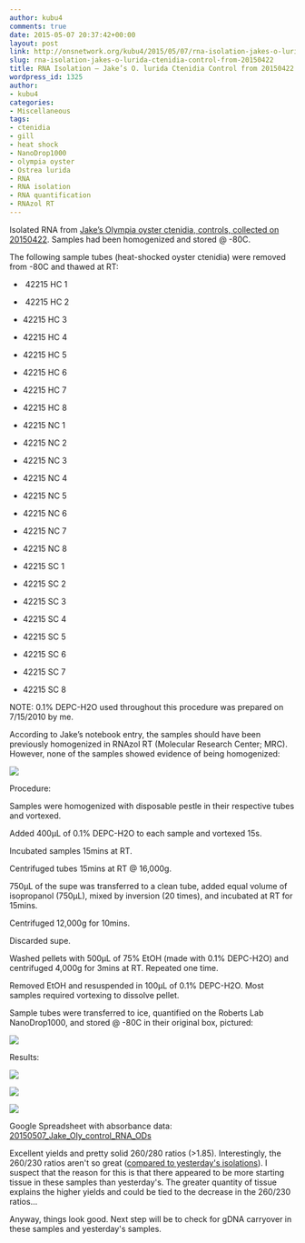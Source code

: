 ```yaml
---
author: kubu4
comments: true
date: 2015-05-07 20:37:42+00:00
layout: post
link: http://onsnetwork.org/kubu4/2015/05/07/rna-isolation-jakes-o-lurida-ctenidia-control-from-20150422/
slug: rna-isolation-jakes-o-lurida-ctenidia-control-from-20150422
title: RNA Isolation – Jake’s O. lurida Ctenidia Control from 20150422
wordpress_id: 1325
author:
- kubu4
categories:
- Miscellaneous
tags:
- ctenidia
- gill
- heat shock
- NanoDrop1000
- olympia oyster
- Ostrea lurida
- RNA
- RNA isolation
- RNA quantification
- RNAzol RT
---
```


Isolated RNA from [Jake’s Olympia oyster ctenidia, controls, collected on 20150422](http://heareresearch.blogspot.com/2015/04/4-22-2015-heatmechanical-shock.html). Samples had been homogenized and stored @ -80C.

The following sample tubes (heat-shocked oyster ctenidia) were removed from -80C and thawed at RT:




    
  *  42215 HC 1

    
  *  42215 HC 2

    
  * 42215 HC 3

    
  * 42215 HC 4

    
  * 42215 HC 5

    
  * 42215 HC 6

    
  * 42215 HC 7

    
  * 42215 HC 8

    
  * 42215 NC 1

    
  * 42215 NC 2

    
  * 42215 NC 3

    
  * 42215 NC 4

    
  * 42215 NC 5

    
  * 42215 NC 6

    
  * 42215 NC 7

    
  * 42215 NC 8

    
  * 42215 SC 1

    
  * 42215 SC 2

    
  * 42215 SC 3

    
  * 42215 SC 4

    
  * 42215 SC 5

    
  * 42215 SC 6

    
  * 42215 SC 7

    
  * 42215 SC 8





NOTE: 0.1% DEPC-H2O used throughout this procedure was prepared on 7/15/2010 by me.



According to Jake’s notebook entry, the samples should have been previously homogenized in RNAzol RT (Molecular Research Center; MRC). However, none of the samples showed evidence of being homogenized:



[![](http://eagle.fish.washington.edu/Arabidopsis/Pics/20150507_Jake_Oly_tissue_RNAzol.JPG)](http://eagle.fish.washington.edu/Arabidopsis/Pics/20150507_Jake_Oly_tissue_RNAzol.JPG)





Procedure:

Samples were homogenized with disposable pestle in their respective tubes and vortexed.

Added 400μL of 0.1% DEPC-H2O to each sample and vortexed 15s.

Incubated samples 15mins at RT.

Centrifuged tubes 15mins at RT @ 16,000g.

750μL of the supe was transferred to a clean tube, added equal volume of isopropanol (750μL), mixed by inversion (20 times), and incubated at RT for 15mins.

Centrifuged 12,000g for 10mins.

Discarded supe.

Washed pellets with 500μL of 75% EtOH (made with 0.1% DEPC-H2O) and centrifuged 4,000g for 3mins at RT. Repeated one time.

Removed EtOH and resuspended in 100μL of 0.1% DEPC-H2O. Most samples required vortexing to dissolve pellet.

Sample tubes were transferred to ice, quantified on the Roberts Lab NanoDrop1000, and stored @ -80C in their original box, pictured:



[![](http://eagle.fish.washington.edu/Arabidopsis/Pics/20150507_Jake_Oly_RNA_box.JPG)](http://eagle.fish.washington.edu/Arabidopsis/Pics/20150507_Jake_Oly_RNA_box.JPG)







Results:

[![](http://eagle.fish.washington.edu/Arabidopsis/20150507_Jake_oly_control_RNA_ODs.JPG)](http://eagle.fish.washington.edu/Arabidopsis/20150507_Jake_oly_control_RNA_ODs.JPG)

[![](http://eagle.fish.washington.edu/Arabidopsis/20150507_Jake_oly_control_RNA_plots-01.JPG)](http://eagle.fish.washington.edu/Arabidopsis/20150507_Jake_oly_control_RNA_plots-01.JPG)

[![](http://eagle.fish.washington.edu/Arabidopsis/20150507_Jake_oly_control_RNA_plots-02.JPG)](http://eagle.fish.washington.edu/Arabidopsis/20150507_Jake_oly_control_RNA_plots-02.JPG)

Google Spreadsheet with absorbance data: [20150507_Jake_Oly_control_RNA_ODs](https://docs.google.com/spreadsheets/d/1dfcRjzEGzDo8ADTWVwXGSkn195JXKxWuBrRK5zv4-pY/edit?usp=sharing)



Excellent yields and pretty solid 260/280 ratios (>1.85). Interestingly, the 260/230 ratios aren't so great ([compared to yesterday's isolations](http://onsnetwork.org/kubu4/2015/05/06/rna-isolation-jakes-o-lurida-ctenidia-1hr-heat-stress-from-20150422/)). I suspect that the reason for this is that there appeared to be more starting tissue in these samples than yesterday's. The greater quantity of tissue explains the higher yields and could be tied to the decrease in the 260/230 ratios...

Anyway, things look good. Next step will be to check for gDNA carryover in these samples and yesterday's samples.
